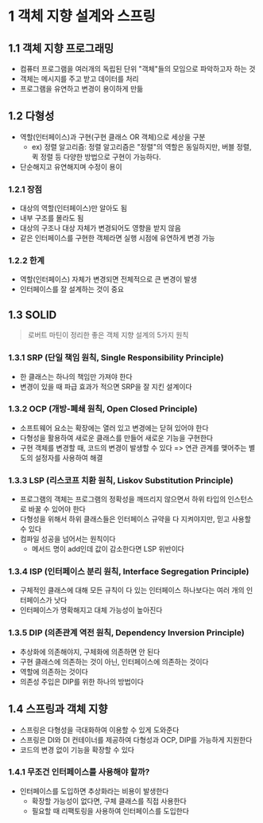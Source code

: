 # 1 객체 지향 설계와 스프링
## 1.1 객체 지향 프로그래밍
- 컴퓨터 프로그램을 여러개의 독립된 단위 "객체"들의 모임으로 파악하고자 하는 것
- 객체는 메시지를 주고 받고 데이터를 처리
- 프로그램을 유연하고 변경이 용이하게 만듦

## 1.2 다형성
- 역할(인터페이스)과 구현(구현 클래스 OR 객체)으로 세상을 구분
  - ex) 정렬 알고리즘: 정렬 알고리즘은 "정렬"의 역할은 동일하지만, 버블 정렬, 퀵 정렬 등 다양한 방법으로 구현이 가능하다.
- 단순해지고 유연해지며 수정이 용이

### 1.2.1 장점
- 대상의 역할(인터페이스)만 알아도 됨
- 내부 구조를 몰라도 됨
- 대상의 구조나 대상 자체가 변경되어도 영향을 받지 않음
- 같은 인터페이스를 구현한 객체라면 실행 시점에 유연하게 변경 가능

### 1.2.2 한계
- 역할(인터페이스) 자체가 변경되면 전체적으로 큰 변경이 발생
- 인터페이스를 잘 설계하는 것이 중요

## 1.3 SOLID
> 로버트 마틴이 정리한 좋은 객체 지향 설계의 5가지 원칙

### 1.3.1 SRP (단일 책임 원칙, Single Responsibility Principle)
- 한 클래스는 하나의 책임만 가져야 한다
- 변경이 있을 때 파급 효과가 적으면 SRP을 잘 지킨 설계이다

### 1.3.2 OCP (개방-폐쇄 원칙, Open Closed Principle)
- 소프트웨어 요소는 확장에는 열러 있고 변경에는 닫혀 있어야 한다
- 다형성을 활용하여 새로운 클래스를 만들어 새로운 기능을 구현한다
- 구현 객체를 변경할 때, 코드의 변경이 발생할 수 있다 => 연관 관계를 맺어주는 별도의 설정자를 사용하여 해결

### 1.3.3 LSP (리스코프 치환 원칙, Liskov Substitution Principle)
- 프로그램의 객체는 프로그램의 정확성을 깨뜨리지 않으면서 하위 타입의 인스턴스로 바꿀 수 있어야 한다
- 다형성을 위해서 하위 클래스들은 인터페이스 규약을 다 지켜야지만, 믿고 사용할 수 있다
- 컴파일 성공을 넘어서는 원칙이다
  - 메서드 명이 add인데 값이 감소한다면 LSP 위반이다

### 1.3.4 ISP (인터페이스 분리 원칙, Interface Segregation Principle)
- 구체적인 클래스에 대해 모든 규칙이 다 있는 인터페이스 하나보다는 여러 개의 인터페이스가 낫다
- 인터페이스가 명확해지고 대체 가능성이 높아진다

### 1.3.5 DIP (의존관계 역전 원칙, Dependency Inversion Principle)
- 추상화에 의존해야지, 구체화에 의존하면 안 된다
- 구현 클래스에 의존하는 것이 아닌, 인터페이스에 의존하는 것이다
- 역할에 의존하는 것이다
- 의존성 주입은 DIP를 위한 하나의 방법이다

## 1.4 스프링과 객체 지향
- 스프링은 다형성을 극대화하여 이용할 수 있게 도와준다
- 스프링은 DI와 DI 컨테이너를 제공하여 다형성과 OCP, DIP를 가능하게 지원한다
- 코드의 변경 없이 기능을 확장할 수 있다

### 1.4.1 무조건 인터페이스를 사용해야 할까?
- 인터페이스를 도입하면 추상화라는 비용이 발생한다
  - 확장할 가능성이 없다면, 구체 클래스를 직접 사용한다
  - 필요할 때 리팩토링을 사용하여 인터페이스를 도입한다
